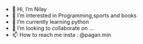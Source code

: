 - 👋 Hi, I’m Nilay
- 👀 I’m interested in Programming,sports and books
- 🌱 I’m currently learning python
- 💞️ I’m looking to collaborate on ...
- 📫 How to reach me insta : @pagan.min

<!---
SubstantialCattle5/SubstantialCattle5 is a ✨ special ✨ repository because its `README.md` (this file) appears on your GitHub profile.
You can click the Preview link to take a look at your changes.
--->
